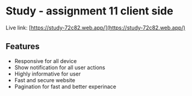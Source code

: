 # Study - assignment 11 client side

Live link: [https://study-72c82.web.app/](https://study-72c82.web.app/)

## Features

- Responsive for all device
- Show notification for all user actions
- Highly informative for user
- Fast and secure website
- Pagination for fast and better experinace
